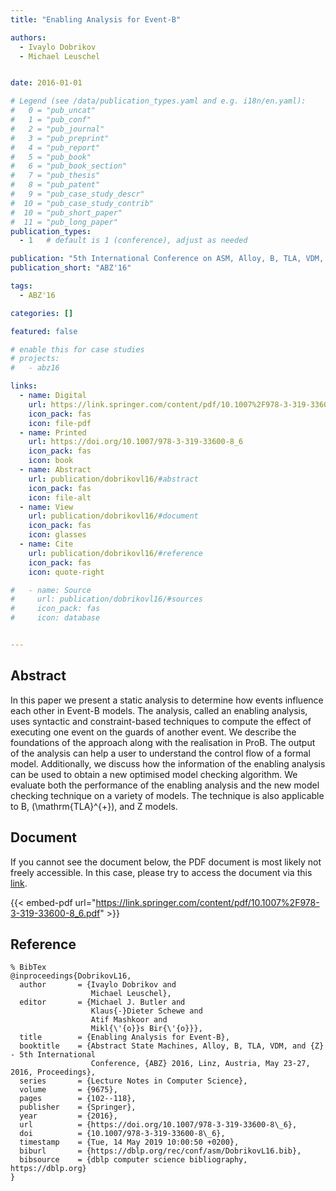 ```yaml
---
title: "Enabling Analysis for Event-B"

authors:
  - Ivaylo Dobrikov
  - Michael Leuschel


date: 2016-01-01

# Legend (see /data/publication_types.yaml and e.g. i18n/en.yaml): 
#   0 = "pub_uncat"
#   1 = "pub_conf"
#   2 = "pub_journal"
#   3 = "pub_preprint"
#   4 = "pub_report"
#   5 = "pub_book"
#   6 = "pub_book_section"
#   7 = "pub_thesis"
#   8 = "pub_patent"
#   9 = "pub_case_study_descr"
#  10 = "pub_case_study_contrib"
#  10 = "pub_short_paper"
#  11 = "pub_long_paper"
publication_types:
  - 1   # default is 1 (conference), adjust as needed

publication: "5th International Conference on ASM, Alloy, B, TLA, VDM, and Z (ABZ'16)"
publication_short: "ABZ'16"

tags:
  - ABZ'16

categories: []

featured: false

# enable this for case studies
# projects:
#   - abz16

links:
  - name: Digital
    url: https://link.springer.com/content/pdf/10.1007%2F978-3-319-33600-8_6.pdf
    icon_pack: fas
    icon: file-pdf
  - name: Printed
    url: https://doi.org/10.1007/978-3-319-33600-8_6
    icon_pack: fas
    icon: book
  - name: Abstract
    url: publication/dobrikovl16/#abstract
    icon_pack: fas
    icon: file-alt
  - name: View
    url: publication/dobrikovl16/#document
    icon_pack: fas
    icon: glasses
  - name: Cite
    url: publication/dobrikovl16/#reference
    icon_pack: fas
    icon: quote-right

#   - name: Source
#     url: publication/dobrikovl16/#sources
#     icon_pack: fas
#     icon: database


---
```


## Abstract

In this paper we present a static analysis to determine how events influence each other in Event-B models. The analysis, called an enabling analysis, uses syntactic and constraint-based techniques to compute the effect of executing one event on the guards of another event. We describe the foundations of the approach along with the realisation in ProB. The output of the analysis can help a user to understand the control flow of a formal model. Additionally, we discuss how the information of the enabling analysis can be used to obtain a new optimised model checking algorithm. We evaluate both the performance of the enabling analysis and the new model checking technique on a variety of models. The technique is also applicable to B, \(\mathrm{TLA}^{+}\), and Z models.

## Document

If you cannot see the document below, the PDF document is most likely not freely accessible. In this case, please try to access the document via this <a href="https://link.springer.com/content/pdf/10.1007%2F978-3-319-33600-8_6.pdf">link</a>.

{{< embed-pdf url="https://link.springer.com/content/pdf/10.1007%2F978-3-319-33600-8_6.pdf" >}}

## Reference

```
% BibTex
@inproceedings{DobrikovL16,
  author       = {Ivaylo Dobrikov and
                  Michael Leuschel},
  editor       = {Michael J. Butler and
                  Klaus{-}Dieter Schewe and
                  Atif Mashkoor and
                  Mikl{\'{o}}s Bir{\'{o}}},
  title        = {Enabling Analysis for Event-B},
  booktitle    = {Abstract State Machines, Alloy, B, TLA, VDM, and {Z} - 5th International
                  Conference, {ABZ} 2016, Linz, Austria, May 23-27, 2016, Proceedings},
  series       = {Lecture Notes in Computer Science},
  volume       = {9675},
  pages        = {102--118},
  publisher    = {Springer},
  year         = {2016},
  url          = {https://doi.org/10.1007/978-3-319-33600-8\_6},
  doi          = {10.1007/978-3-319-33600-8\_6},
  timestamp    = {Tue, 14 May 2019 10:00:50 +0200},
  biburl       = {https://dblp.org/rec/conf/asm/DobrikovL16.bib},
  bibsource    = {dblp computer science bibliography, https://dblp.org}
}


```

<!-- # add information for case study papers (if available)
## Sources

- **Used formal method:**
  [ASM](/method/asm)
- **Resources and tools:**
  Asmeta

For more information, please contact the <a href ="mailto:silvia.bonfanti@unibg.it;arcaini@nii.ac.jp;angelo.gargantini@unibg.it;scandurra@unibg.it;elvinia.riccobene@unimi.it">authors</a>-->

